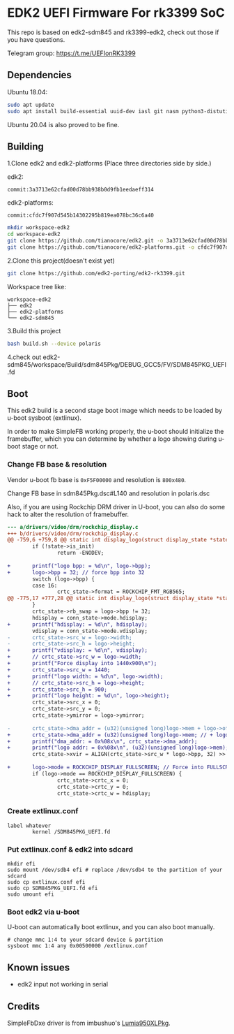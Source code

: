 # EDK2 UEFI Firmware For rk3399 SoC

This repo is based on edk2-sdm845 and rk3399-edk2, check out those if you have questions.

Telegram group: https://t.me/UEFIonRK3399

## Dependencies

Ubuntu 18.04:

```bash
sudo apt update
sudo apt install build-essential uuid-dev iasl git nasm python3-distutils gcc-aarch64-linux-gnu
```

Ubuntu 20.04 is also proved to be fine.


## Building

1.Clone edk2 and edk2-platforms (Place three directories side by side.)

edk2:
```
commit:3a3713e62cfad00d78bb938b0d9fb1eedaeff314
```

edk2-platforms:
```
commit:cfdc7f907d545b14302295b819ea078bc36c6a40
```

```bash
mkdir workspace-edk2
cd workspace-edk2
git clone https://github.com/tianocore/edk2.git -o 3a3713e62cfad00d78bb938b0d9fb1eedaeff314 --recursive --depth=1
git clone https://github.com/tianocore/edk2-platforms.git -o cfdc7f907d545b14302295b819ea078bc36c6a40 --recursive --depth=1
```

2.Clone this project(doesn't exist yet)

```bash
git clone https://github.com/edk2-porting/edk2-rk3399.git
```

Workspace tree like:

```
workspace-edk2
├── edk2
├── edk2-platforms
└── edk2-sdm845
```

3.Build this project

```bash
bash build.sh --device polaris
```

4.check out edk2-sdm845/workspace/Build/sdm845Pkg/DEBUG_GCC5/FV/SDM845PKG_UEFI.fd

## Boot

This edk2 build is a second stage boot image which needs to be loaded by u-boot sysboot (extlinux).

In order to make SimpleFB working properly, the u-boot should initialize the framebuffer, which you can determine by whether a logo showing during u-boot stage or not.

### Change FB base & resolution

Vendor u-boot fb base is `0xF5F00000` and resolution is `800x480`.

Change FB base in sdm845Pkg.dsc#L140 and resolution in polaris.dsc

Also, if you are using Rockchip DRM driver in U-boot, you can also do some hack to alter the resolution of framebuffer.

```diff
--- a/drivers/video/drm/rockchip_display.c
+++ b/drivers/video/drm/rockchip_display.c
@@ -759,6 +759,8 @@ static int display_logo(struct display_state *state)
        if (!state->is_init)
                return -ENODEV;
 
+       printf("logo bpp: = %d\n", logo->bpp);
+       logo->bpp = 32; // force bpp into 32
        switch (logo->bpp) {
        case 16:
                crtc_state->format = ROCKCHIP_FMT_RGB565;
@@ -775,17 +777,28 @@ static int display_logo(struct display_state *state)
        }
        crtc_state->rb_swap = logo->bpp != 32;
        hdisplay = conn_state->mode.hdisplay;
+       printf("hdisplay: = %d\n", hdisplay);
        vdisplay = conn_state->mode.vdisplay;
-       crtc_state->src_w = logo->width;
-       crtc_state->src_h = logo->height;
+       printf("vdisplay: = %d\n", vdisplay);
+       // crtc_state->src_w = logo->width;
+       printf("Force display into 1440x900\n");
+       crtc_state->src_w = 1440;
+       printf("logo width: = %d\n", logo->width);
+       // crtc_state->src_h = logo->height;
+       crtc_state->src_h = 900;
+       printf("logo height: = %d\n", logo->height);
        crtc_state->src_x = 0;
        crtc_state->src_y = 0;
        crtc_state->ymirror = logo->ymirror;
 
-       crtc_state->dma_addr = (u32)(unsigned long)logo->mem + logo->offset;
+       crtc_state->dma_addr = (u32)(unsigned long)logo->mem; // + logo->offset;
+       printf("dma_addr: = 0x%08x\n", crtc_state->dma_addr);
+       printf("logo addr: = 0x%08x\n", (u32)(unsigned long)logo->mem);
        crtc_state->xvir = ALIGN(crtc_state->src_w * logo->bpp, 32) >> 5;
 
+       logo->mode = ROCKCHIP_DISPLAY_FULLSCREEN; // Force into FULLSCREEN
        if (logo->mode == ROCKCHIP_DISPLAY_FULLSCREEN) {
                crtc_state->crtc_x = 0;
                crtc_state->crtc_y = 0;
                crtc_state->crtc_w = hdisplay;
```

### Create extlinux.conf

```
label whatever
        kernel /SDM845PKG_UEFI.fd
```

### Put extlinux.conf & edk2 into sdcard

```
mkdir efi
sudo mount /dev/sdb4 efi # replace /dev/sdb4 to the partition of your sdcard
sudo cp extlinux.conf efi
sudo cp SDM845PKG_UEFI.fd efi
sudo umount efi
```

### Boot edk2 via u-boot

U-boot can automatically boot extlinux, and you can also boot manually.

```
# change mmc 1:4 to your sdcard device & partition
sysboot mmc 1:4 any 0x00500000 /extlinux.conf
```

## Known issues

* edk2 input not working in serial

## Credits

SimpleFbDxe driver is from imbushuo's [Lumia950XLPkg](https://github.com/WOA-Project/Lumia950XLPkg).

